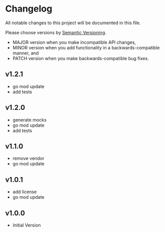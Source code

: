 # Changelog

All notable changes to this project will be documented in this file.

Please choose versions by [Semantic Versioning](http://semver.org/).

* MAJOR version when you make incompatible API changes,
* MINOR version when you add functionality in a backwards-compatible manner, and
* PATCH version when you make backwards-compatible bug fixes.

## v1.2.1

- go mod update
- add tests

## v1.2.0

- generate mocks
- go mod update
- add tests

## v1.1.0

- remove vendor
- go mod update

## v1.0.1

- add license
- go mod update

## v1.0.0

- Initial Version
